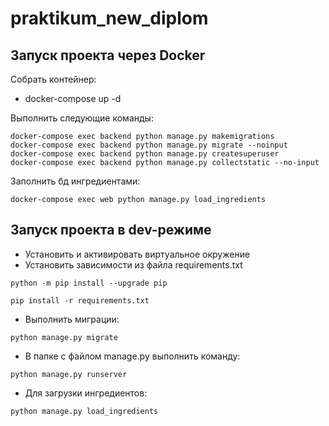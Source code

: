 # praktikum_new_diplom

## Запуск проекта через Docker

Собрать контейнер:
- docker-compose up -d

Выполнить следующие команды:
```
docker-compose exec backend python manage.py makemigrations
docker-compose exec backend python manage.py migrate --noinput 
docker-compose exec backend python manage.py createsuperuser
docker-compose exec backend python manage.py collectstatic --no-input
```
Заполнить бд ингредиентами:
```
docker-compose exec web python manage.py load_ingredients
```


## Запуск проекта в dev-режиме

- Установить и активировать виртуальное окружение
- Установить зависимости из файла requirements.txt
```
python -m pip install --upgrade pip

pip install -r requirements.txt
```
- Выполнить миграции:
```
python manage.py migrate
```

- В папке с файлом manage.py выполнить команду:
```
python manage.py runserver
```

- Для загрузки ингредиентов:
```
python manage.py load_ingredients
```
